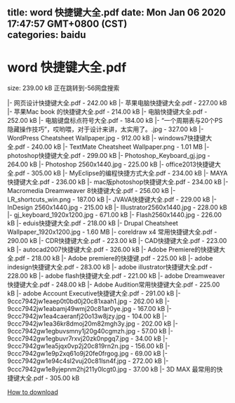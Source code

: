 
title: word 快捷键大全.pdf
date: Mon Jan 06 2020 17:47:57 GMT+0800 (CST)    
categories: baidu
---

# word 快捷键大全.pdf
size: 239.00 kB
 正在跳转到-56网盘搜索
 
|- 网页设计快捷键大全.pdf - 242.00 kB
|- 苹果电脑快捷键大全.pdf - 227.00 kB
|- 苹果Mac book 的快捷键大全.pdf - 214.00 kB
|- 电脑快捷键大全.pdf - 252.00 kB
|- 电脑键盘标点符号大全.pdf - 184.00 kB
|- “一个周期表与20个PS隐藏操作技巧”，哎哟喂，对于设计来讲，太实用了。.jpg - 327.00 kB
|- WordPress Cheatsheet Wallpaper.jpg - 912.00 kB
|- windows7快捷键大全.pdf - 240.00 kB
|- TextMate Cheatsheet Wallpaper.png - 1.01 MB
|- photoshop快捷键大全.pdf - 299.00 kB
|- Photoshop_Keyboard_gj.jpg - 264.00 kB
|- Photoshop 2560x1440.jpg - 225.00 kB
|- office2013快捷键大全.pdf - 305.00 kB
|- MyEclipse的编程快捷方式大全.pdf - 234.00 kB
|- MAYA快捷键大全.pdf - 236.00 kB
|- mac版photoshop快捷键大全.pdf - 234.00 kB
|- Macromedia Dreamweaver 8快捷键大全.pdf - 256.00 kB
|- LR_shortcuts_win.png - 187.00 kB
|- JVAVA快捷键大全.pdf - 229.00 kB
|- InDesign 2560x1440.jpg - 215.00 kB
|- Illustrator2560x1440.jpg - 228.00 kB
|- gj_keyboard_1920x1200.jpg - 671.00 kB
|- Flash2560x1440.jpg - 226.00 kB
|- eduis快捷键大全.pdf - 218.00 kB
|- Drupal Cheatsheet Wallpaper_1920x1200.jpg - 1.60 MB
|- coreldraw x4 常用快捷键大全.pdf - 290.00 kB
|- CDR快捷键大全.pdf - 223.00 kB
|- CAD快捷键大全.pdf - 223.00 kB
|- autocad2007快捷键大全.pdf - 326.00 kB
|- Adobe Premiere的快捷键大全.pdf - 218.00 kB
|- Adobe premiere的快捷键.pdf - 225.00 kB
|- adobe indesign快捷键大全.pdf - 283.00 kB
|- adobe illustrator快捷键大全.pdf - 228.00 kB
|- adobe flash快捷键大全.pdf - 221.00 kB
|- adobe Dreamweaver快捷键大全.pdf - 248.00 kB
|- Adobe Audition常用快捷键大全.pdf - 225.00 kB
|- adobe Account Executive快捷键大全.pdf - 291.00 kB
|- 9ccc7942jw1eaep0t0bd0j20c81xaah1.jpg - 262.00 kB
|- 9ccc7942jw1eabamj49wmj20c81ar0ye.jpg - 167.00 kB
|- 9ccc7942jw1ea4caeranfj20o13w8jzy.jpg - 104.00 kB
|- 9ccc7942jw1ea36kr8dmoj20m82mgh3y.jpg - 202.00 kB
|- 9ccc7942gw1egbuvsmny1j20g40cgmzh.jpg - 57.00 kB
|- 9ccc7942gw1egbuvr7rxvj20zk0npgq7.jpg - 34.00 kB
|- 9ccc7942gw1ea5jqx0vp2j20c819rn2n.jpg - 156.00 kB
|- 9ccc7942gw1e9p2xq61o9j20fe0frgog.jpg - 69.00 kB
|- 9ccc7942gw1e94c4sl2vuj20c81lsn4f.jpg - 272.00 kB
|- 9ccc7942gw1e8yjepnm2hj211y0lcgt0.jpg - 37.00 kB
|- 3D MAX 最常用的快捷键大全.pdf - 305.00 kB

[How to download](https://bpcam.bemobtrk.com/go/2ceec3aa-1ca2-46d6-b9ff-aaa5c184517c?jno=4045)